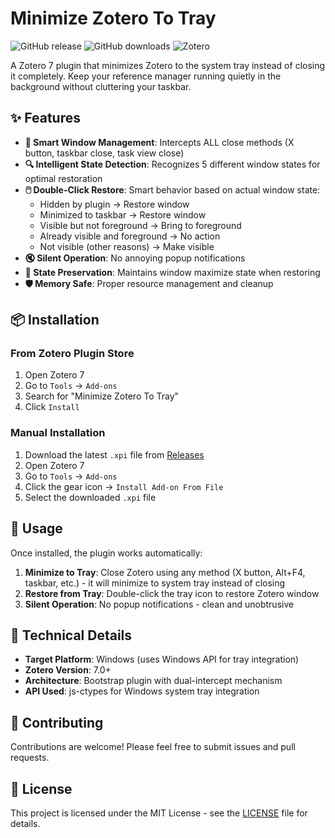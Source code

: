 # Minimize Zotero To Tray

![GitHub release](https://img.shields.io/github/v/release/yourname/minimize-zotero-to-tray)
![GitHub downloads](https://img.shields.io/github/downloads/yourname/minimize-zotero-to-tray/total)
![Zotero](https://img.shields.io/badge/Zotero-7-blue)

A Zotero 7 plugin that minimizes Zotero to the system tray instead of closing it completely. Keep your reference manager running quietly in the background without cluttering your taskbar.

## ✨ Features

- **🎯 Smart Window Management**: Intercepts ALL close methods (X button, taskbar close, task view close)
- **🔍 Intelligent State Detection**: Recognizes 5 different window states for optimal restoration
- **🖱️ Double-Click Restore**: Smart behavior based on actual window state:
  - Hidden by plugin → Restore window
  - Minimized to taskbar → Restore window  
  - Visible but not foreground → Bring to foreground
  - Already visible and foreground → No action
  - Not visible (other reasons) → Make visible
- **🔇 Silent Operation**: No annoying popup notifications
- **💾 State Preservation**: Maintains window maximize state when restoring
- **🛡️ Memory Safe**: Proper resource management and cleanup

## 📦 Installation

### From Zotero Plugin Store
1. Open Zotero 7
2. Go to `Tools` → `Add-ons`
3. Search for "Minimize Zotero To Tray"
4. Click `Install`

### Manual Installation
1. Download the latest `.xpi` file from [Releases](https://github.com/B3000Kcn/minimize-zotero-to-tray/releases)
2. Open Zotero 7
3. Go to `Tools` → `Add-ons`
4. Click the gear icon → `Install Add-on From File`
5. Select the downloaded `.xpi` file

## 🚀 Usage

Once installed, the plugin works automatically:

1. **Minimize to Tray**: Close Zotero using any method (X button, Alt+F4, taskbar, etc.) - it will minimize to system tray instead of closing
2. **Restore from Tray**: Double-click the tray icon to restore Zotero window
3. **Silent Operation**: No popup notifications - clean and unobtrusive

## 🔧 Technical Details

- **Target Platform**: Windows (uses Windows API for tray integration)
- **Zotero Version**: 7.0+ 
- **Architecture**: Bootstrap plugin with dual-intercept mechanism
- **API Used**: js-ctypes for Windows system tray integration

## 🤝 Contributing

Contributions are welcome! Please feel free to submit issues and pull requests.

## 📄 License

This project is licensed under the MIT License - see the [LICENSE](LICENSE) file for details.
